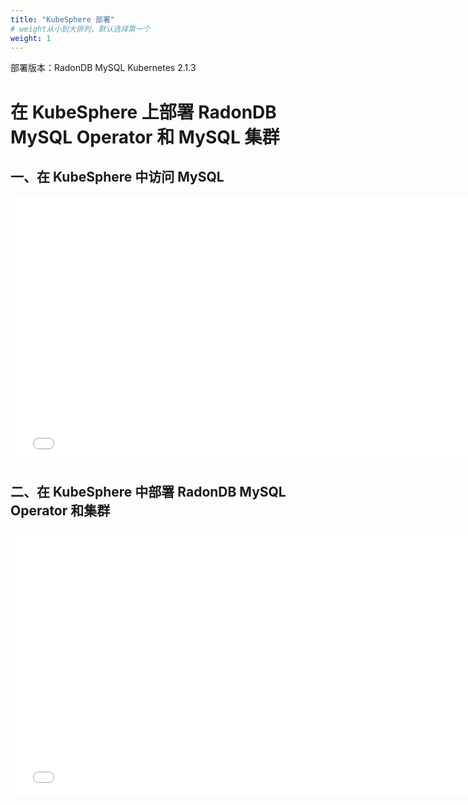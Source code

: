 ```yaml
---
title: "KubeSphere 部署"
# weight从小到大排列，默认选择第一个
weight: 1
---
```


部署版本：RadonDB MySQL Kubernetes 2.1.3

# 在 KubeSphere 上部署 RadonDB MySQL Operator 和 MySQL 集群
<!-- 宽固定760px 一般选择16:9或4:3 -->

## 一、在 KubeSphere 中访问 MySQL
<iframe width="760" height="427" src="//player.bilibili.com/player.html?aid=554776784&bvid=BV1iv4y13767&cid=742022435&page=1" scrolling="no" border="0" frameborder="no" framespacing="0" allowfullscreen="true"> </iframe>

## 二、在 KubeSphere 中部署 RadonDB MySQL Operator 和集群
<iframe width="760" height="427" src="//player.bilibili.com/player.html?aid=597359897&bvid=BV1EB4y1Q7Gw&cid=742022257&page=1" scrolling="no" border="0" frameborder="no" framespacing="0" allowfullscreen="true"> </iframe>

